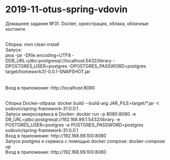 # 2019-11-otus-spring-vdovin
Домашнее задание №31. Docker, оркестрация, облака, облачные хостинги. <br /><br />

Сборка: mvn clean install <br />
Запуск:<br />
java -jar -Dfile.encoding=UTF8 -DDB_URL=jdbc:postgresql://localhost:5432/library -DPOSTGRES_USER=postgres -DPOSTGRES_PASSWORD=postgres target/homework31-0.0.1-SNAPSHOT.jar<br />
<br />    
Вход в приложение: http://localhost:8080

<br />    
Сборка Docker-образа: 
docker build --build-arg JAR_FILE=target/*.jar -t svdovin/spring-framework-31:0.0.1 .
<br />
Запуск микросервиса в Docker:
docker run -p 8080:8080 -e DB_URL=jdbc:postgresql://192.168.99.1:5432/library -e POSTGRES_USER=postgres -e POSTGRES_PASSWORD=postgres svdovin/spring-framework-31:0.0.1
<br />    
Вход в приложение: http://192.168.99.100:8080
<br />
Запуск postgres и сервиса с помощью docker compose: docker-compose up
<br />    
Вход в приложение: http://192.168.99.100:8080
<br />
